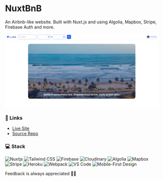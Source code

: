 # NuxtBnB

An Airbnb-like website. Built with Nuxt.js and using Algolia, Mapbox, Stripe, Firebase Auth and more.

![Website Mockup](./static/Website-Screenshot.png)

### 🔗 Links

- [Live Site](https://nuxtbnb-m98.herokuapp.com/)
- [Source Repo](https://github.com/MuhammadM1998/NuxtBnB)

### ‍💻 Stack

![Nuxtjs](https://img.shields.io/badge/Nuxt-002E3B?style=for-the-badge&logo=nuxtdotjs&logoColor=#00DC82)
![Tailwind CSS](https://img.shields.io/badge/-TailwindCSS-%231a202c?style=for-the-badge&logo=tailwind-css)
![Firebase](https://img.shields.io/static/v1?label=&message=Firebase%20Auth&color=039be5&style=for-the-badge&logo=firebase)
![Cloudinary](https://img.shields.io/badge/Cloudinary-2C39BD?style=for-the-badge&logo=Cloudways&logoColor=white)
![Algolia](https://img.shields.io/badge/Algolia-5468FF?style=for-the-badge&logo=Algolia&logoColor=white)
![Mapbox](https://img.shields.io/badge/Mapbox-4285F4?style=for-the-badge&logo=Algolia&logoColor=white)
![Stripe](https://img.shields.io/badge/Stripe-008CDD?style=for-the-badge&logo=Stripe&logoColor=white)
![Heroku](https://img.shields.io/badge/Heroku-430098?style=for-the-badge&logo=heroku&logoColor=white)
![Webpack](https://img.shields.io/badge/webpack-%238DD6F9.svg?style=for-the-badge&logo=webpack&logoColor=black)
![VS Code](https://img.shields.io/badge/-VSCode-%23007ACC?style=for-the-badge&logo=visual-studio-code)
![Mobile-First Design](https://img.shields.io/static/v1?label=&message=Mobile-First-Design&color=gray&style=for-the-badge)

Feedback is always appreciated 📝🙏
